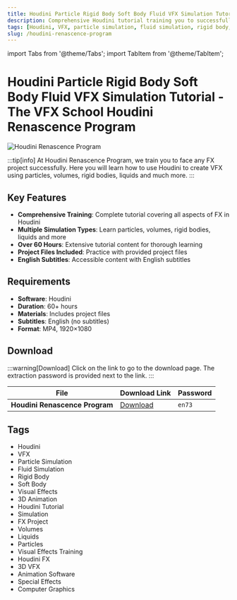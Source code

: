 ```yaml
---
title: Houdini Particle Rigid Body Soft Body Fluid VFX Simulation Tutorial - The VFX School Houdini Renascence Program
description: Comprehensive Houdini tutorial training you to successfully tackle any FX project. Learn to create VFX using particles, volumes, rigid bodies, liquids and more.
tags: [Houdini, VFX, particle simulation, fluid simulation, rigid body, soft body, visual effects, 3D animation, Houdini tutorial]
slug: /houdini-renascence-program
---
```

import Tabs from '@theme/Tabs';
import TabItem from '@theme/TabItem';

<!--Last updated: Sep 16 2025-->

# Houdini Particle Rigid Body Soft Body Fluid VFX Simulation Tutorial - The VFX School Houdini Renascence Program

![Houdini Renascence Program](https://www.gfxcamp.com/wp-content/uploads/2025/09/The-VFX-School-Houdini-Renascence-Program.jpg)

:::tip[info]
At Houdini Renascence Program, we train you to face any FX project successfully. Here you will learn how to use Houdini to create VFX using particles, volumes, rigid bodies, liquids and much more.
:::

## Key Features

- **Comprehensive Training**: Complete tutorial covering all aspects of FX in Houdini
- **Multiple Simulation Types**: Learn particles, volumes, rigid bodies, liquids and more
- **Over 60 Hours**: Extensive tutorial content for thorough learning
- **Project Files Included**: Practice with provided project files
- **English Subtitles**: Accessible content with English subtitles

## Requirements

- **Software**: Houdini
- **Duration**: 60+ hours
- **Materials**: Includes project files
- **Subtitles**: English (no subtitles)
- **Format**: MP4, 1920×1080

## Download

:::warning[Download]
Click on the link to go to the download page. The extraction password is provided next to the link.
:::

| File | Download Link | Password |
| ---- | ------------- | -------- |
| **Houdini Renascence Program** | [Download](https://pan.baidu.com/s/1xbNC-IepwOWVAtGUOPcBiQ?pwd=en73) | `en73` |

## Tags

- Houdini
- VFX
- Particle Simulation
- Fluid Simulation
- Rigid Body
- Soft Body
- Visual Effects
- 3D Animation
- Houdini Tutorial
- Simulation
- FX Project
- Volumes
- Liquids
- Particles
- Visual Effects Training
- Houdini FX
- 3D VFX
- Animation Software
- Special Effects
- Computer Graphics
